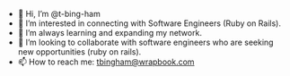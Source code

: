 - 👋 Hi, I’m @t-bing-ham
- 👀 I’m interested in connecting with Software Engineers (Ruby on Rails).
- 🌱 I’m always learning and expanding my network.
- 💞️ I’m looking to collaborate with software engineers who are seeking new opportunities (ruby on rails).
- 📫 How to reach me: tbingham@wrapbook.com

<!---
t-bing-ham/t-bing-ham is a ✨ special ✨ repository because its `README.md` (this file) appears on your GitHub profile.
You can click the Preview link to take a look at your changes
